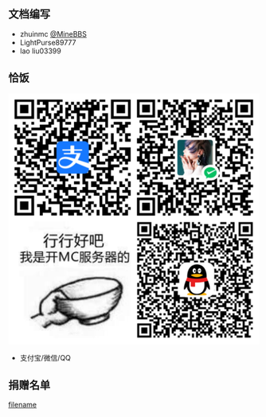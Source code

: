 ## 文档编写
- zhuinmc [@MineBBS](https://www.minebbs.com/members/azhunotfound.4315/)
- LightPurse89777
- lao liu03399

## 恰饭
![恰饭](imgs/恰饭.jpg ':size=70%')
- 支付宝/微信/QQ

## 捐赠名单
[filename](Donate.md ':include')